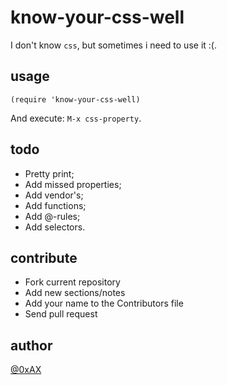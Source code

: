 know-your-css-well
=========================

I don't know `css`, but sometimes i need to use it :(.

usage
-------------------------

```
(require 'know-your-css-well)
```

And execute: `M-x css-property`.

todo
-------------------------

  * Pretty print;
  * Add missed properties;
  * Add vendor's;
  * Add functions;
  * Add @-rules;
  * Add selectors.

contribute
-------------------------

  * Fork current repository
  * Add new sections/notes
  * Add your name to the Contributors file
  * Send pull request

author
-------------------------

[@0xAX](https://twitter.com/0xAX)
